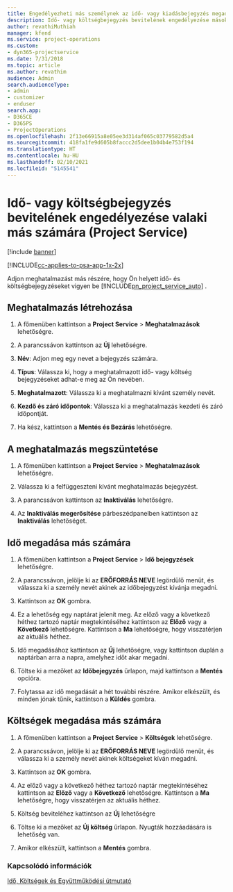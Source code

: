 ```yaml
---
title: Engedélyezheti más személynek az idő- vagy kiadásbejegyzés megadását
description: Idő- vagy költségbejegyzés bevitelének engedélyezése másoknak a Project Service szolgáltatásban
author: revathiMuthiah
manager: kfend
ms.service: project-operations
ms.custom:
- dyn365-projectservice
ms.date: 7/31/2018
ms.topic: article
ms.author: revathim
audience: Admin
search.audienceType:
- admin
- customizer
- enduser
search.app:
- D365CE
- D365PS
- ProjectOperations
ms.openlocfilehash: 2f13e66915a8e05ee3d314af065c03779582d5a4
ms.sourcegitcommit: 418fa1fe9d605b8faccc2d5dee1b04b4e753f194
ms.translationtype: HT
ms.contentlocale: hu-HU
ms.lasthandoff: 02/10/2021
ms.locfileid: "5145541"
---
```

# <a name="allow-someone-else-to-enter-your-time-entry-or-expense-project-service"></a>Idő- vagy költségbejegyzés bevitelének engedélyezése valaki más számára (Project Service)

[!include [banner](../includes/psa-now-project-operations.md)]

[!INCLUDE[cc-applies-to-psa-app-1x-2x](../includes/cc-applies-to-psa-app-1x-2x.md)]

Adjon meghatalmazást más részére, hogy Ön helyett idő- és költségbejegyzéseket vigyen be [!INCLUDE[pn_project_service_auto](../includes/pn-project-service-auto.md)] .  
  
## <a name="create-a-delegate"></a>Meghatalmazás létrehozása  
  
1.  A főmenüben kattintson a **Project Service** > **Meghatalmazások** lehetőségre.  
  
2.  A parancssávon kattintson az **Új** lehetőségre.  
  
3. **Név**: Adjon meg egy nevet a bejegyzés számára.  
  
4. **Típus**: Válassza ki, hogy a meghatalmazott idő- vagy költség bejegyzéseket adhat-e meg az Ön nevében.  
  
5. **Meghatalmazott**: Válassza ki a meghatalmazni kívánt személy nevét.  
  
6. **Kezdő és záró időpontok**: Válassza ki a meghatalmazás kezdeti és záró időpontját.  
  
7.  Ha kész, kattintson a **Mentés és Bezárás** lehetőségre.  
  
## <a name="turn-off-delegation"></a>A meghatalmazás megszüntetése  
  
1.  A főmenüben kattintson a **Project Service** > **Meghatalmazások** lehetőségre.  
  
2.  Válassza ki a felfüggeszteni kívánt meghatalmazás bejegyzést.  
  
3.  A parancssávon kattintson az **Inaktiválás** lehetőségre.  
  
4.  Az **Inaktiválás megerősítése** párbeszédpanelben kattintson az **Inaktiválás** lehetőséget.  
  
## <a name="enter-time-for-someone-else"></a>Idő megadása más számára  
  
1.  A főmenüben kattintson a **Project Service** > **Idő bejegyzések** lehetőségre.  
  
2.  A parancssávon, jelölje ki az **ERŐFORRÁS NEVE** legördülő menüt, és válassza ki a személy nevét akinek az időbejegyzést kívánja megadni.  
  
3.  Kattintson az **OK** gombra.  
  
4.  Ez a lehetőség egy naptárat jelenít meg. Az előző vagy a következő héthez tartozó naptár megtekintéséhez kattintson az **Előző** vagy a **Következő** lehetőségre. Kattintson a **Ma** lehetőségre, hogy visszatérjen az aktuális héthez.  
  
5.  Idő megadásához kattintson az **Új** lehetőségre, vagy kattintson duplán a naptárban arra a napra, amelyhez időt akar megadni.  
  
6.  Töltse ki a mezőket az **Időbejegyzés** űrlapon, majd kattintson a **Mentés** opcióra.  
  
7.  Folytassa az idő megadását a hét további részére. Amikor elkészült, és minden jónak tűnik, kattintson a **Küldés** gombra.  
  
## <a name="enter-expenses-for-someone-else"></a>Költségek megadása más számára  
  
1.  A főmenüben kattintson a **Project Service** > **Költségek** lehetőségre.  
  
2.  A parancssávon, jelölje ki az **ERŐFORRÁS NEVE** legördülő menüt, és válassza ki a személy nevét akinek költségeket kíván megadni.  
  
3.  Kattintson az **OK** gombra.  
  
4.  Az előző vagy a következő héthez tartozó naptár megtekintéséhez kattintson az **Előző** vagy a **Következő** lehetőségre. Kattintson a **Ma** lehetőségre, hogy visszatérjen az aktuális héthez.  
  
5.  Költség beviteléhez kattintson az **Új** lehetőségre  
  
6.  Töltse ki a mezőket az **Új költség** űrlapon. Nyugták hozzáadására is lehetőség van.  
  
7.  Amikor elkészült, kattintson a **Mentés** gombra.  
  
### <a name="see-also"></a>Kapcsolódó információk  
 [Idő, Költségek és Együttműködési útmutató](../psa/time-expense-collaboration-guide.md)
